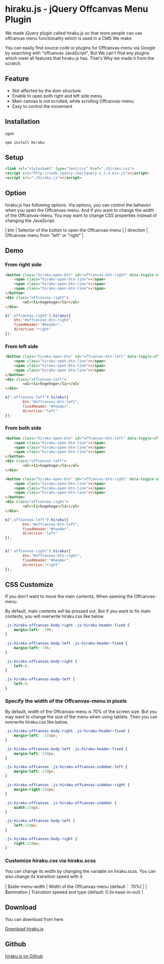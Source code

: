 # hiraku.js - jQuery Offcanvas Menu Plugin

We made jQuery plugin called hiraku.js so that more people can use offcanvas menu functionality which is used in a CMS We make.

You can easily find source code or plugins for Offcanvas-menu via Google by searching with "offcanvas JavaScript", But We can't find any plugins which meet all features that hiraku.js has. That's Why we made it from the scratch.

## Feature

- Not affected by the dom structure.
- Enable to open both right and left side menu.
- Main canvas is not scrolled, while scrolling Offcanvas-menu.
- Easy to control the movement

## Installation

npm

```
npm install Hiraku
```

## Setup

```html
<link rel="stylesheet" type="text/css" href="./hiraku.css">
<script src="http://code.jquery.com/jquery-2.2.4.min.js"></script>
<script src="./hiraku.js"></script>
```

## Option
hiraku.js has following options. Via options, you can control the behavior when you open the Offcanvas-menu.
And if you want to change the width of the Offcanvas-menu, You may want to change CSS properties instead of changing the JavaScript.

| btn       | Selector of the button to open the Offcanvas-menu |
| direction | Offcanvas-menu from "left" or "right" |

## Demo

### From right side
```html
<button class="hiraku-open-btn" id="offcanvas-btn-right" data-toggle-offcanvas="#js-hiraku-offcanvas-1">
	<span class="hiraku-open-btn-line"></span>
	<span class="hiraku-open-btn-line"></span>
	<span class="hiraku-open-btn-line"></span>
</button>
<div class="offcanvas-right">
		<ul><li>hogehoge</li></ul>
</div>
```

```js
$(".offcanvas-right").hiraku({
	btn:"#offcanvas-btn-right",
	fixedHeader:"#header",
	direction:"right"
});
```
### From left side

```html
<button class="hiraku-open-btn" id="offcanvas-btn-left" data-toggle-offcanvas="#js-hiraku-offcanvas-1">
	<span class="hiraku-open-btn-line"></span>
	<span class="hiraku-open-btn-line"></span>
	<span class="hiraku-open-btn-line"></span>
</button>
<div class="offcanvas-left">
		<ul><li>hogehoge</li></ul>
</div>
```

```js
$(".offcanvas-left").hiraku({
		btn:"#offcanvas-btn-left",
		fixedHeader:"#header",
		direction:"left"
});
```
### From both side

```html
<button class="hiraku-open-btn" id="offcanvas-btn-left" data-toggle-offcanvas="#js-hiraku-offcanvas-1">
	<span class="hiraku-open-btn-line"></span>
	<span class="hiraku-open-btn-line"></span>
	<span class="hiraku-open-btn-line"></span>
</button>
<div class="offcanvas-left">
		<ul><li>hogehoge</li></ul>
</div>

<button class="hiraku-open-btn" id="offcanvas-btn-right" data-toggle-offcanvas="#js-hiraku-offcanvas-1">
	<span class="hiraku-open-btn-line"></span>
	<span class="hiraku-open-btn-line"></span>
	<span class="hiraku-open-btn-line"></span>
</button>
<div class="offcanvas-right">
		<ul><li>hogehoge</li></ul>
</div>
```

```js
$(".offcanvas-left").hiraku({
		btn:"#offcanvas-btn-left",
		fixedHeader:"#header",
		direction:"left"
});


$(".offcanvas-right").hiraku({
		btn:"#offcanvas-btn-right",
		fixedHeader:"#header",
		direction:"right"
});
```


## CSS Customize

If you don't want to move the main contents, When opening the Offcanvas-menu.

By default, main contents will be pressed out. But if you want to fix main contents, you will overwrite hiraku.css like below

```css
.js-hiraku-offcanvas-body-right .js-hiraku-header-fixed {
	margin-left: -70%;
}

.js-hiraku-offcanvas-body-left .js-hiraku-header-fixed {
	margin-left: 70%;
}

.js-hiraku-offcanvas-body-right {
	left:0;
}

.js-hiraku-offcanvas-body-left {
	left:0;
}
```


### Specify the width of the Offcanvas-menu in pixels

By default, width of the Offcanvas-menu is 70% of the screen size. But you may want to change the size of the menu when using tablets. Then you can overwrite hiraku.css like below.

```css
.js-hiraku-offcanvas-body-right .js-hiraku-header-fixed {
	margin-left: -210px;
}

.js-hiraku-offcanvas-body-left .js-hiraku-header-fixed {
	margin-left: 210px;
}

.js-hiraku-offcanvas .js-hiraku-offcanvas-sidebar-left {
	margin-left:-210px;
}

.js-hiraku-offcanvas .js-hiraku-offcanvas-sidebar-right {
	margin-right:210px;
}

.js-hiraku-offcanvas .js-hiraku-offcanvas-sidebar {
	width:210px;
}

.js-hiraku-offcanvas-body-left {
	left:210px;
}

.js-hiraku-offcanvas-body-right {
	right:210px;
}
```

### Customize hiraku.css via hiraku.scss

You can change its width by changing the variable on hiraku.scss. You can also change its transition speed with it.


| $side-menu-width | Width of the Offcanvas-menu (default： 70%) |
| $animation | Transition speeed and type (default: 0.3s ease-in-out) |

## Download

You can download from here.

[Download hiraku.js](http://github.com/appleple/hiraku/archive/master.zip)

## Github

[hiraku.js on Github](http://github.com/appleple/hiraku)

